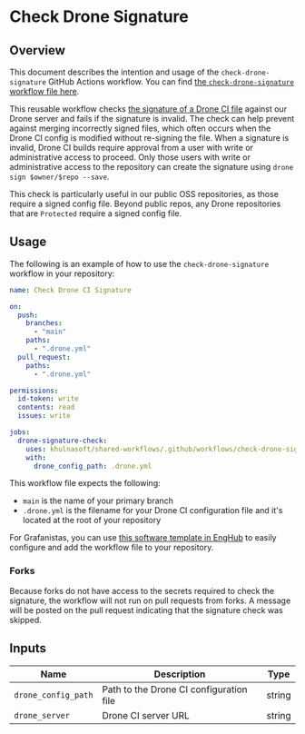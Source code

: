 # Check Drone Signature

## Overview

This document describes the intention and usage of the `check-drone-signature` GitHub Actions workflow.
You can find [the `check-drone-signature` workflow file here][wf-file].

This reusable workflow checks [the signature of a Drone CI file][drone-sig] against our Drone server and fails if the signature is invalid.
The check can help prevent against merging incorrectly signed files, which often occurs when the Drone CI config is modified without re-signing the file.
When a signature is invalid, Drone CI builds require approval from a user with write or administrative access to proceed.
Only those users with write or administrative access to the repository can create the signature using `drone sign $owner/$repo --save`.

This check is particularly useful in our public OSS repositories, as those require a signed config file.
Beyond public repos, any Drone repositories that are `Protected` require a signed config file.

[wf-file]: ./check-drone-signature.yaml
[drone-sig]: https://docs.drone.io/signature/

## Usage

The following is an example of how to use the `check-drone-signature` workflow in your repository:

```yaml
name: Check Drone CI Signature

on:
  push:
    branches:
      - "main"
    paths:
      - ".drone.yml"
  pull_request:
    paths:
      - ".drone.yml"

permissions:
  id-token: write
  contents: read
  issues: write

jobs:
  drone-signature-check:
    uses: khulnasoft/shared-workflows/.github/workflows/check-drone-signature.yaml@main
    with:
      drone_config_path: .drone.yml
```

This workflow file expects the following:

- `main` is the name of your primary branch
- `.drone.yml` is the filename for your Drone CI configuration file and it's located at the root of your repository

For Grafanistas, you can use [this software template in EngHub][enghub-tmpl] to easily configure and add the workflow file to your repository.

[enghub-tmpl]: https://enghub.khulnasoft-ops.net/create/templates/default/add-drone-signature-check-workflow

### Forks

Because forks do not have access to the secrets required to check the signature, the workflow will not run on pull requests from forks.
A message will be posted on the pull request indicating that the signature check was skipped.

## Inputs

| Name                | Description                             | Type   |
| ------------------- | --------------------------------------- | ------ |
| `drone_config_path` | Path to the Drone CI configuration file | string |
| `drone_server`      | Drone CI server URL                     | string |
